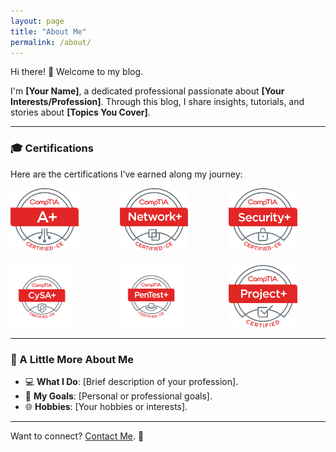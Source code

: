 ```yaml
---
layout: page
title: "About Me"
permalink: /about/
---
```


Hi there! 👋 Welcome to my blog.

I'm **[Your Name]**, a dedicated professional passionate about **[Your Interests/Profession]**. Through this blog, I share insights, tutorials, and stories about **[Topics You Cover]**.

---

### 🎓 Certifications

Here are the certifications I’ve earned along my journey:

<div style="display: grid; grid-template-columns: repeat(auto-fit, minmax(150px, 1fr)); gap: 20px; align-items: center;">

<a href="https://www.comptia.org/certifications/a" target="_blank">
  <img src="/assets/certifications/Aplus Logo Certified CE.png" alt="CompTIA A+" style="height: 100px;">
</a>

<a href="https://www.comptia.org/certifications/network" target="_blank">
  <img src="/assets/certifications/NetworkPlus Logo Certified CE.png" alt="CompTIA Network+" style="height: 100px;">
</a>

<a href="https://www.comptia.org/certifications/security" target="_blank">
  <img src="/assets/certifications/SecurityPlus Logo Certified CE.png" alt="CompTIA Security+" style="height: 100px;">
</a>

<a href="https://www.comptia.org/certifications/cysa" target="_blank">
  <img src="/assets/certifications/CySA+ce certified logo.png" alt="CompTIA CySA+" style="height: 100px;">
</a>

<a href="https://www.credly.com/badges/ddf7f9d9-21e7-41df-aa66-775828e2f622/public_url" target="_blank">
  <img src="/assets/certifications/PenTest+ce certified Logo.png" alt="CompTIA PenTest+" style="height: 100px;">
</a>

<a href="https://www.comptia.org/certifications/project" target="_blank">
  <img src="/assets/certifications/ProjectPlus Logo Certified.png" alt="CompTIA Project+" style="height: 100px;">
</a>

</div>

---

### 🌟 A Little More About Me
- 💻 **What I Do**: [Brief description of your profession].
- 🚀 **My Goals**: [Personal or professional goals].
- 🌐 **Hobbies**: [Your hobbies or interests].

---

Want to connect? [Contact Me]([/contact/](https://www.linkedin.com/in/rengifoalejandro/)). 🚀

